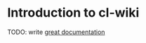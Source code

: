 # Introduction to cl-wiki

TODO: write [great documentation](http://jacobian.org/writing/great-documentation/what-to-write/)
